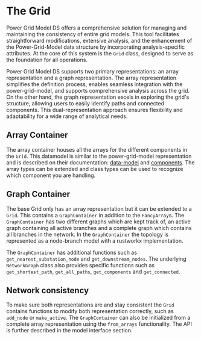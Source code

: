 <!--
SPDX-FileCopyrightText: Contributors to the Power Grid Model project <powergridmodel@lfenergy.org>

SPDX-License-Identifier: MPL-2.0
-->

The Grid
=============

Power Grid Model DS offers a comprehensive solution for managing and maintaining the consistency of entire grid models. This tool facilitates straightforward modifications, extensive analysis, and the enhancement of the Power-Grid-Model data structure by incorporating analysis-specific attributes. At the core of this system is the ``Grid`` class, designed to serve as the foundation for all operations.

Power Grid Model DS supports two primary representations: an array representation and a graph representation. The array representation simplifies the definition process, enables seamless integration with the power-grid-model, and supports comprehensive analysis across the grid. On the other hand, the graph representation excels in exploring the grid's structure, allowing users to easily identify paths and connected components. This dual-representation approach ensures flexibility and adaptability for a wide range of analytical needs.

Array Container
----------------------------------

The array container houses all the arrays for the different components in the ``Grid``. This datamodel is similar to the power-grid-model representation and is described on their documentation: [data-model](https://github.com/PowerGridModel/power-grid-model/blob/main/docs/user_manual/data-model.md) and [components](https://github.com/PowerGridModel/power-grid-model/blob/main/docs/user_manual/components.md). The array types can be extended and class types can be used to recognize which component you are handling.

Graph Container
----------------------------------

The base Grid only has an array representation but it can be extended to a ``Grid``. This contains a ``GraphContainer`` in addition to the ``FancyArray``s. The ``GraphContainer`` has two different graphs which are kept track of, an active graph containing all active branches and a complete graph which contains all branches in the network. In the ``GraphContainer`` the topology is represented as a node-branch model with a rustworkx implementation.

The ``GraphContainer`` has additional functions such as ``get_nearest_substation_node`` and ``get_downstream_nodes``. The underlying ``NetworkGraph`` class also provides specific functions such as ``get_shortest_path``, ``get_all_paths``, ``get_components`` and ``get_connected``.

Network consistency
----------------------------------

To make sure both representations are and stay consistent the ``Grid`` contains functions to modify both representation correctly, such as ``add_node`` or ``make_active``. The ``GraphContainer`` can also be initialized from a complete array representation using the ``from_arrays`` functionality. The API is further described in the model interface section.
